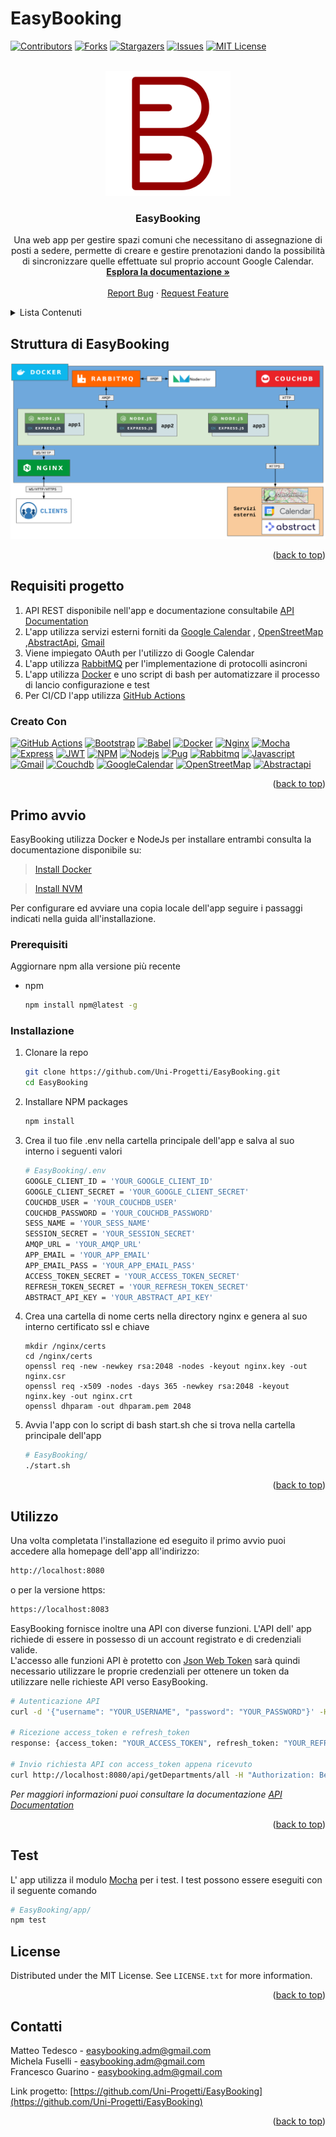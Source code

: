 # EasyBooking

<a name="readme-top"></a>

[![Contributors][contributors-shield]][contributors-url]
[![Forks][forks-shield]][forks-url]
[![Stargazers][stars-shield]][stars-url]
[![Issues][issues-shield]][issues-url]
[![MIT License][license-shield]][license-url]



<!-- PROJECT LOGO -->
<br />
<div align="center">
  <a href="https://github.com/Uni-Progetti/EasyBooking">
    <img src="./app/public/images/logo_readme.svg" alt="Logo" width="200" height="200">
  </a>

<h3 align="center">EasyBooking</h3>

  <p align="center">
    Una web app per gestire spazi comuni che necessitano di assegnazione di posti a sedere, permette di creare e gestire prenotazioni dando la possibilità di sincronizzare quelle effettuate sul proprio account Google Calendar.
    <br />
    <a href="https://github.com/Uni-Progetti/EasyBooking"><strong>Esplora la documentazione »</strong></a>
    <br />
    <br />
    <a href="https://github.com/Uni-Progetti/EasyBooking/issues">Report Bug</a>
    ·
    <a href="https://github.com/Uni-Progetti/EasyBooking/issues">Request Feature</a>
  </p>
</div>



<!-- TABLE OF CONTENTS -->
<details>
  <summary>Lista Contenuti</summary>
  <ol>
    <li>
      <a href="#requisiti-progetto">Requisiti progetto</a>
      <ul>
        <li><a href="#creato-con">Creato Con</a></li>
      </ul>
    </li>
    <li>
      <a href="#primo-avvio">Primo avvio</a>
      <ul>
        <li><a href="#prerequisiti">Prerequisiti</a></li>
        <li><a href="#installazione">Installazione</a></li>
      </ul>
    </li>
    <li><a href="#utilizzo">Utilizzo</a></li>
    <li><a href="#test">Test</a></li>
    <li><a href="#license">License</a></li>
    <li><a href="#contatti">Contatti</a></li>
  </ol>
</details>



<!-- ABOUT THE PROJECT -->
## Struttura di EasyBooking

<img src="./app/public/images/StrutturaEasyBooking.png">



<p align="right">(<a href="#readme-top">back to top</a>)</p>

## Requisiti progetto
1. API REST disponibile nell'app e documentazione consultabile [API Documentation](http://localhost:8080/apidoc)
2. L'app utilizza servizi esterni forniti da [Google Calendar][GoogleCalendar-url] , [OpenStreetMap][OpenStreetMap-url] ,[AbstractApi][Abstractapi-url], [Gmail][Gmail-url]
3. Viene impiegato OAuth per l'utilizzo di Google Calendar
4. L'app utilizza [RabbitMQ][Rabbitmq-url] per l'implementazione di protocolli asincroni
5. L'app utilizza [Docker][Docker-url] e uno script di bash per automatizzare il processo di lancio configurazione e test
6. Per CI/CD l'app utilizza [GitHub Actions][GitHub Actions-url]

### Creato Con

[![GitHub Actions][GitHub Actions]][GitHub Actions-url]
[![Bootstrap][Bootstrap.com]][Bootstrap-url]
[![Babel]][Babel-url]
[![Docker]][Docker-url]
[![Nginx]][Nginx-url]
[![Mocha]][Mocha-url]
[![Express]][Express-url]
[![JWT]][JWT-url]
[![NPM]][NPM-url]
[![Nodejs]][Nodejs-url]
[![Pug]][Pug-url]
[![Rabbitmq]][Rabbitmq-url]
[![Javascript]][Javascript-url]
[![Gmail]][Gmail-url]
[![Couchdb]][Couchdb-url]
[![GoogleCalendar]][GoogleCalendar-url]
[![OpenStreetMap]][OpenStreetMap-url]
[![Abstractapi]][Abstractapi-url]
<p align="right">(<a href="#readme-top">back to top</a>)</p>



<!-- GETTING STARTED -->
## Primo avvio

EasyBooking utilizza Docker e NodeJs per installare entrambi consulta la documentazione disponibile su:

>[Install Docker](https://docs.docker.com/get-docker/)

>[Install NVM](https://github.com/nvm-sh/nvm)

Per configurare ed avviare una copia locale dell'app seguire i passaggi indicati nella guida all'installazione.

### Prerequisiti

Aggiornare npm alla versione più recente
* npm
  ```sh
  npm install npm@latest -g
  ```

### Installazione

1. Clonare la repo
   ```sh
   git clone https://github.com/Uni-Progetti/EasyBooking.git
   cd EasyBooking
   ```
2. Installare NPM packages
   ```sh
   npm install
   ```
3. Crea il tuo file .env nella cartella principale dell'app e salva al suo interno i seguenti valori
    ```sh
    # EasyBooking/.env
    GOOGLE_CLIENT_ID = 'YOUR_GOOGLE_CLIENT_ID'
    GOOGLE_CLIENT_SECRET = 'YOUR_GOOGLE_CLIENT_SECRET'
    COUCHDB_USER = 'YOUR_COUCHDB_USER'
    COUCHDB_PASSWORD = 'YOUR_COUCHDB_PASSWORD'
    SESS_NAME = 'YOUR_SESS_NAME'
    SESSION_SECRET = 'YOUR_SESSION_SECRET'
    AMQP_URL = 'YOUR_AMQP_URL'
    APP_EMAIL = 'YOUR_APP_EMAIL'
    APP_EMAIL_PASS = 'YOUR_APP_EMAIL_PASS'
    ACCESS_TOKEN_SECRET = 'YOUR_ACCESS_TOKEN_SECRET'
    REFRESH_TOKEN_SECRET = 'YOUR_REFRESH_TOKEN_SECRET'
    ABSTRACT_API_KEY = 'YOUR_ABSTRACT_API_KEY'
    ```
4. Crea una cartella di nome certs nella directory nginx e genera al suo interno certificato ssl e chiave
    ```
    mkdir /nginx/certs
    cd /nginx/certs
    openssl req -new -newkey rsa:2048 -nodes -keyout nginx.key -out nginx.csr
    openssl req -x509 -nodes -days 365 -newkey rsa:2048 -keyout nginx.key -out nginx.crt
    openssl dhparam -out dhparam.pem 2048
5. Avvia l'app con lo script di bash start.sh che si trova nella cartella principale dell'app 
    ```sh
    # EasyBooking/
    ./start.sh
    ```

<p align="right">(<a href="#readme-top">back to top</a>)</p>



<!-- USAGE EXAMPLES -->
## Utilizzo

Una volta completata l'installazione ed eseguito il primo avvio puoi accedere alla homepage dell'app all'indirizzo:
```sh
http://localhost:8080
```
o per la versione https:
```sh
https://localhost:8083
```
EasyBooking fornisce inoltre una API con diverse funzioni.
L'API dell' app richiede di essere in possesso di un account registrato e di credenziali valide.<br>
L'accesso alle funzioni API è protetto con <a href="https://jwt.io/">Json Web Token</a> sarà quindi necessario utilizzare le proprie credenziali per ottenere un token da utilizzare nelle richieste API verso EasyBooking.
```sh
# Autenticazione API
curl -d '{"username": "YOUR_USERNAME", "password": "YOUR_PASSWORD"}' -H "Content-Type: application/json" -X POST http://localhost:8080/api/login 

# Ricezione access_token e refresh_token
response: {access_token: "YOUR_ACCESS_TOKEN", refresh_token: "YOUR_REFRESH_TOKEN"}

# Invio richiesta API con access_token appena ricevuto
curl http://localhost:8080/api/getDepartments/all -H "Authorization: Bearer YOUR_ACCESS_TOKEN"

```

_Per maggiori informazioni puoi consultare la documentazione [API Documentation](http://localhost:8080/apidoc)_

<p align="right">(<a href="#readme-top">back to top</a>)</p>

## Test

L' app utilizza il modulo [Mocha](https://mochajs.org/) per i test. I test possono essere eseguiti con il seguente comando
```sh
# EasyBooking/app/
npm test
```

<!-- ROADMAP -->
<!-- ## Roadmap

- [ ] Feature 1
- [ ] Feature 2
- [ ] Feature 3
    - [ ] Nested Feature

See the [open issues](https://github.com/Uni-Progetti/EasyBooking/issues) for a full list of proposed features (and known issues).

<p align="right">(<a href="#readme-top">back to top</a>)</p> -->



<!-- CONTRIBUTING -->
<!-- ## Contributing

Contributions are what make the open source community such an amazing place to learn, inspire, and create. Any contributions you make are **greatly appreciated**.

If you have a suggestion that would make this better, please fork the repo and create a pull request. You can also simply open an issue with the tag "enhancement".
Don't forget to give the project a star! Thanks again!

1. Fork the Project
2. Create your Feature Branch (`git checkout -b feature/AmazingFeature`)
3. Commit your Changes (`git commit -m 'Add some AmazingFeature'`)
4. Push to the Branch (`git push origin feature/AmazingFeature`)
5. Open a Pull Request

<p align="right">(<a href="#readme-top">back to top</a>)</p> -->



<!-- LICENSE -->
## License

Distributed under the MIT License. See `LICENSE.txt` for more information.

<p align="right">(<a href="#readme-top">back to top</a>)</p>



<!-- CONTACT -->
## Contatti
Matteo Tedesco - easybooking.adm@gmail.com</br>
Michela Fuselli - easybooking.adm@gmail.com</br>
Francesco Guarino - easybooking.adm@gmail.com

Link progetto: [https://github.com/Uni-Progetti/EasyBooking](https://github.com/Uni-Progetti/EasyBooking)

<p align="right">(<a href="#readme-top">back to top</a>)</p>



<!-- ACKNOWLEDGMENTS -->
<!-- ## Acknowledgments

* []()
* []()
* []()

<p align="right">(<a href="#readme-top">back to top</a>)</p> -->



<!-- MARKDOWN LINKS & IMAGES -->
<!-- https://www.markdownguide.org/basic-syntax/#reference-style-links -->
[contributors-shield]: https://img.shields.io/github/contributors/Uni-Progetti/EasyBooking.svg?style=for-the-badge
[contributors-url]: https://github.com/Uni-Progetti/EasyBooking/graphs/contributors
[forks-shield]: https://img.shields.io/github/forks/Uni-Progetti/EasyBooking.svg?style=for-the-badge
[forks-url]: https://github.com/Uni-Progetti/EasyBooking/network/members
[stars-shield]: https://img.shields.io/github/stars/Uni-Progetti/EasyBooking.svg?style=for-the-badge
[stars-url]: https://github.com/Uni-Progetti/EasyBooking/stargazers
[issues-shield]: https://img.shields.io/github/issues/Uni-Progetti/EasyBooking.svg?style=for-the-badge
[issues-url]: https://github.com/Uni-Progetti/EasyBooking/issues
[license-shield]: https://img.shields.io/github/license/Uni-Progetti/EasyBooking?style=for-the-badge
[license-url]: https://github.com/Uni-Progetti/EasyBooking/blob/master/LICENSE
[linkedin-shield]: https://img.shields.io/badge/-LinkedIn-black.svg?style=for-the-badge&logo=linkedin&colorB=555
[linkedin-url]: https://linkedin.com/in/linkedin_username
[product-screenshot]: images/screenshot.png
[GitHub Actions]: https://img.shields.io/badge/github%20actions-%232671E5.svg?style=for-the-badge&logo=githubactions&logoColor=white
[Github Actions-url]: https://github.com/features/actions
[Bootstrap.com]: https://img.shields.io/badge/Bootstrap-563D7C?style=for-the-badge&logo=bootstrap&logoColor=white
[Bootstrap-url]: https://getbootstrap.com
[Babel]: https://img.shields.io/badge/Babel-F9DC3e?style=for-the-badge&logo=babel&logoColor=black
[Babel-url]: https://babeljs.io/
[Docker]: https://img.shields.io/badge/docker-%230db7ed.svg?style=for-the-badge&logo=docker&logoColor=white
[Docker-url]: https://www.docker.com/
[Nginx]: https://img.shields.io/badge/nginx-%23009639.svg?style=for-the-badge&logo=nginx&logoColor=white
[Nginx-url]: https://www.nginx.com/
[Mocha]: https://img.shields.io/badge/-mocha-%238D6748?style=for-the-badge&logo=mocha&logoColor=white
[Mocha-url]: https://mochajs.org/
[Express]: https://img.shields.io/badge/express.js-%23404d59.svg?style=for-the-badge&logo=express&logoColor=%2361DAFB
[Express-url]: https://expressjs.com/
[JWT]: https://img.shields.io/badge/JWT-black?style=for-the-badge&logo=JSON%20web%20tokens
[JWT-url]: https://jwt.io/
[NPM]: https://img.shields.io/badge/NPM-%23000000.svg?style=for-the-badge&logo=npm&logoColor=white
[NPM-url]: https://www.npmjs.com/
[Nodejs]: https://img.shields.io/badge/node.js-6DA55F?style=for-the-badge&logo=node.js&logoColor=white
[Nodejs-url]: https://nodejs.org/
[Pug]: https://img.shields.io/badge/Pug-FFF?style=for-the-badge&logo=pug&logoColor=A86454
[Pug-url]: https://pugjs.org/
[Rabbitmq]: https://img.shields.io/badge/Rabbitmq-FF6600?style=for-the-badge&logo=rabbitmq&logoColor=white
[Rabbitmq-url]: https://www.rabbitmq.com/
[Javascript]: https://img.shields.io/badge/javascript-%23323330.svg?style=for-the-badge&logo=javascript&logoColor=%23F7DF1E
[Javascript-url]: https://developer.mozilla.org/en-US/docs/Web/JavaScript
[Gmail]: https://img.shields.io/badge/Gmail-D14836?style=for-the-badge&logo=gmail&logoColor=white
[Gmail-url]: https://www.google.com/intl/en/gmail/about/
[Couchdb]: https://img.shields.io/badge/Couchdb-EA2328?style=for-the-badge&logo=couchbase&logoColor=white
[Couchdb-url]: https://couchdb.apache.org/
[GoogleCalendar]: https://img.shields.io/badge/Google_Calendar-4285F4?style=for-the-badge&logo=google-calendar&logoColor=white
[GoogleCalendar-url]: https://www.google.com/intl/en/calendar/about/
[OpenStreetMap]: https://img.shields.io/badge/OpenStreetMap-black?style=for-the-badge&logo=openstreetmap&logoColor=yellowgreen
[OpenStreetMap-url]: https://www.openstreetmap.org/
[Abstractapi]: https://img.shields.io/badge/AbstractApi-FFF?style=for-the-badge&logo=abstract&logoColor=A86454
[Abstractapi-url]: https://www.abstractapi.com
